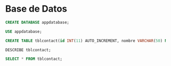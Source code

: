 # Base de Datos

```sql
CREATE DATABASE appdatabase;
```

```sql
USE appdatabase;
```

```sql
CREATE TABLE tblcontact(id INT(11) AUTO_INCREMENT, nombre VARCHAR(50) NOT NULL, apellido VARCHAR(50) NOT NULL, telefono VARCHAR(20) NOT NULL, correo VARCHAR(50) NOT NULL, mensaje VARCHAR(500), PRIMARY KEY(id));
```

```sql
DESCRIBE tblcontact;
```

```sql
SELECT * FROM tblcontact;
```